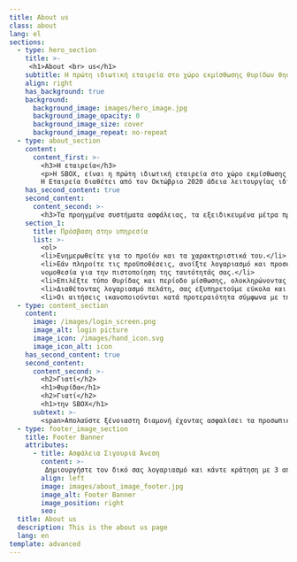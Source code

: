 ```yaml
---
title: About us
class: about
lang: el
sections:
  - type: hero_section
    title: >-
     <h1>About <br> us</h1>
    subtitle: Η πρώτη ιδιωτική εταιρεία στο χώρο εκμίσθωσης θυρίδων θησαυροφυλακίου που ιδρύθηκε στην Ελλάδα.
    align: right
    has_background: true
    background: 
      background_image: images/hero_image.jpg
      background_image_opacity: 0
      background_image_size: cover
      background_image_repeat: no-repeat
  - type: about_section
    content:
      content_first: >-
        <h3>Η εταιρεία</h3>
        <p>Η SBOX, είναι η πρώτη ιδιωτική εταιρεία στο χώρο εκμίσθωσης θυρίδων θησαυροφυλακίου που ιδρύθηκε στην Ελλάδα. Το πρώτο κατάστημά της λειτουργεί στη νήσο Μύκονο στις Κυκλάδες, παρέχοντάς σας πρόσβαση 24/7 όλο το χρόνο.
        Η Εταιρεία διαθέτει από τον Οκτώβριο 2020 άδεια λειτουργίας ιδιωτικής επιχείρησης παροχής υπηρεσιών ασφαλείας απο το Αρχηγείο της Ελληνικής Αστυνομίας, σύμφωνα με οριζόμενα στο άρθρο 1 παρ. 1 του Ν. 2518/97 όπως τροποποιήθηκε και συμπληρώθηκε με τον Ν. 3707/2008.  Ως προς τις διατάξεις του Ν. 4557/2018 που αφορούν την πρόληψη – καταστολή της νομιμοποίησης εσόδων απο εγκληματικές δραστηριότητες εποπτεύεται από την Τράπεζα της Ελλάδος. </p>
    has_second_content: true
    second_content:
      content_second: >-
        <h3>Τα προηγμένα συστήματα ασφάλειας, τα εξειδικευμένα μέτρα προστασίας και το έμπειρο προσωπικό της, εγγυώνται την προστασία του περιεχομένου της θυρίδας σας.</h3>
    section_1:
      title: Πρόσβαση στην υπηρεσία
      list: >-
        <ol>
        <li>Ενημερωθείτε για το προϊόν και τα χαρακτηριστικά του.</li>
        <li>Εάν πληροίτε τις προϋποθέσεις, ανοίξτε λογαριασμό και προσκομίστε τα δικαιολογητικά που απορρέουν απο την ισχύουσα
        νομοθεσία για την πιστοποίηση της ταυτότητάς σας.</li> 
        <li>Επιλέξτε τύπο θυρίδας και περίοδο μίσθωσης, ολοκληρώνοντας έτσι την αίτησή σας. </li>
        <li>Διαθέτοντας λογαριασμό πελάτη, σας εξυπηρετούμε εύκολα και απλά την επόμενη φορά που θα μας επιλέξετε.</li>
        <li>Οι αιτήσεις ικανοποιούνται κατά προτεραιότητα σύμφωνα με την διαθεσιμότητα των θυρίδων.</li>
  - type: content_section
    content:
      image: /images/login_screen.png
      image_alt: login picture
      image_icon: /images/hand_icon.svg
      image_icon_alt: icon 
    has_second_content: true
    second_content:
      content_second: >-
        <h2>Γιατί</h2>
        <h1>θυρίδα</h1>
        <h2>Γιατί</h2>
        <h1>την SBOX</h1>
      subtext: >- 
        <span>Απολαύστε ξένοιαστη διαμονή έχοντας ασφαλίσει τα προσωπικά σας αντικείμενα στα οποία έχετε απεριόριστη πρόσβαση          ανεξαρτήτως  ημέρας ή ώρας.<br/></br>  Η SBOX είναι η μόνη αδειοδοτημένη ιδιωτική εταιρεία με υπηρεσίες 24/7.  </span>
  - type: footer_image_section
    title: Footer Banner
    attributes:
      - title: Ασφάλεια Σιγουριά Άνεση
        content: >-
         Δημιουργήστε τον δικό σας λογαριασμό και κάντε κράτηση με 3 απλά βήματα!
        align: left
        image: images/about_image_footer.jpg
        image_alt: Footer Banner 
        image_position: right
        seo:
  title: About us
  description: This is the about us page
  lang: en
template: advanced
---
```

